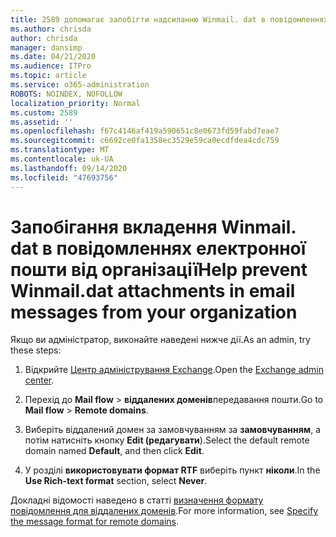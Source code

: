 ```yaml
---
title: 2589 допомагає запобігти надсиланню Winmail. dat в повідомленнях електронної пошти з організації
ms.author: chrisda
author: chrisda
manager: dansimp
ms.date: 04/21/2020
ms.audience: ITPro
ms.topic: article
ms.service: o365-administration
ROBOTS: NOINDEX, NOFOLLOW
localization_priority: Normal
ms.custom: 2589
ms.assetid: ''
ms.openlocfilehash: f67c4146af419a590651c8e0673fd59fabd7eae7
ms.sourcegitcommit: c6692ce0fa1358ec3529e59ca0ecdfdea4cdc759
ms.translationtype: MT
ms.contentlocale: uk-UA
ms.lasthandoff: 09/14/2020
ms.locfileid: "47693756"
---
```

# <a name="help-prevent-winmaildat-attachments-in-email-messages-from-your-organization"></a><span data-ttu-id="41288-102">Запобігання вкладення Winmail. dat в повідомленнях електронної пошти від організації</span><span class="sxs-lookup"><span data-stu-id="41288-102">Help prevent Winmail.dat attachments in email messages from your organization</span></span>

<span data-ttu-id="41288-103">Якщо ви адміністратор, виконайте наведені нижче дії.</span><span class="sxs-lookup"><span data-stu-id="41288-103">As an admin, try these steps:</span></span>

1. <span data-ttu-id="41288-104">Відкрийте [Центр адміністрування Exchange](https://outlook.office365.com/ecp/).</span><span class="sxs-lookup"><span data-stu-id="41288-104">Open the [Exchange admin center](https://outlook.office365.com/ecp/).</span></span>

2. <span data-ttu-id="41288-105">Перехід до **Mail flow**  >  **віддалених доменів**передавання пошти.</span><span class="sxs-lookup"><span data-stu-id="41288-105">Go to **Mail flow** > **Remote domains**.</span></span>

3. <span data-ttu-id="41288-106">Виберіть віддалений домен за замовчуванням за **замовчуванням**, а потім натисніть кнопку **Edit (редагувати**).</span><span class="sxs-lookup"><span data-stu-id="41288-106">Select the default remote domain named **Default**, and then click **Edit**.</span></span>

4. <span data-ttu-id="41288-107">У розділі **використовувати формат RTF** виберіть пункт **ніколи**.</span><span class="sxs-lookup"><span data-stu-id="41288-107">In the **Use Rich-text format** section, select **Never**.</span></span>

<span data-ttu-id="41288-108">Докладні відомості наведено в статті [визначення формату повідомлення для віддалених доменів](https://docs.microsoft.com/Exchange/mail-flow-best-practices/remote-domains/remote-domains#specifying-message-format).</span><span class="sxs-lookup"><span data-stu-id="41288-108">For more information, see [Specify the message format for remote domains](https://docs.microsoft.com/Exchange/mail-flow-best-practices/remote-domains/remote-domains#specifying-message-format).</span></span>
